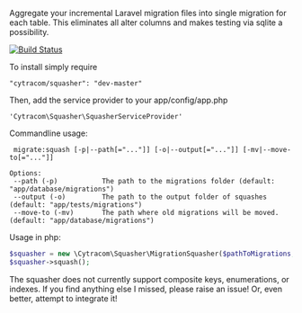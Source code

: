 Aggregate your incremental Laravel migration files into single migration for each table. This eliminates all alter columns and makes testing via sqlite a possibility.

[![Build Status](https://travis-ci.org/Cytracom/laravel-migration-squasher.png)](https://travis-ci.org/Cytracom/laravel-migration-squasher)


To install simply require 
```
"cytracom/squasher": "dev-master"
```

Then, add the service provider to your app/config/app.php
```
'Cytracom\Squasher\SquasherServiceProvider'
```

Commandline usage:
```
 migrate:squash [-p|--path[="..."]] [-o|--output[="..."]] [-mv|--move-to[="..."]]                                                      
                                                                                                                                  
Options:                                                                                                                 
 --path (-p)           The path to the migrations folder (default: "app/database/migrations")                             
 --output (-o)         The path to the output folder of squashes (default: "app/tests/migrations")
 --move-to (-mv)       The path where old migrations will be moved. (default: "app/database/migrations")      
```

Usage in php: 
```php
$squasher = new \Cytracom\Squasher\MigrationSquasher($pathToMigrations, $outputForSquashedMigrations [, $moveOldToThisPath = null]);
$squasher->squash();
```

The squasher does not currently support composite keys, enumerations, or indexes.  If you find anything else I missed, please raise an issue! Or, even better, attempt to integrate it!
